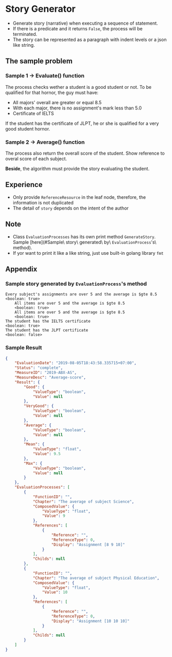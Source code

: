 # Story Generator
* Generate story (narrative) when executing a sequence of statement. 
* If there is a predicate and it returns `False`, the process will be terminated.
* The story can be represented as a paragraph with indent levels or a json like string. 

## The sample problem
### Sample 1 -> Evaluate() function
The process checks wether a student is a good student or not. To be qualified for that hornor, the guy must have:
* All majors' overall are greater or equal 8.5
* With each major, there is no assignment's mark less than 5.0
* Certificate of IELTS

If the student has the certificate of JLPT, he or she is qualified for a very good student hornor.

### Sample 2 -> Average() function
The process also return the overall score of the student. Show reference to overal score of each subject.

**Beside**, the algorithm must provide the story evaluating the student.

## Experience
* Only provide `ReferenceResource` in the leaf node, therefore, the information is not duplicated 
* The detail of `story` depends on the intent of the author

## Note
* Class `EvaluationProcesses` has its own print method `GenerateStory`. Sample [here](#Sample\ story\ generated\ by\ `EvaluationProcess`'s\ method).
* If yor want to print it like a like string, just use built-in golang library `fmt`

## Appendix
### Sample story generated by `EvaluationProcess`'s method
```
Every subject's assignments are over 5 and the average is $gte 8.5
<boolean: true>
	All items are over 5 and the average is $gte 8.5
	<boolean: true>
	All items are over 5 and the average is $gte 8.5
	<boolean: true>
The student has the IELTS certificate
<boolean: true>
The student has the JLPT certificate
<boolean: false>
```
### Sample Result
```json
{
	"EvaluationDate": "2019-08-05T18:43:58.335715+07:00",
	"Status": "complete",
	"MeasureID": "2019-ABX-AS",
	"MeasureDesc": "Average-score",
	"Result": {
		"Good": {
			"ValueType": "boolean",
			"Value": null
		},
		"VeryGood": {
			"ValueType": "boolean",
			"Value": null
		},
		"Average": {
			"ValueType": "boolean",
			"Value": null
		},
		"Mean": {
			"ValueType": "float",
			"Value": 9.5
		},
		"Max": {
			"ValueType": "boolean",
			"Value": null
		}
	},
	"EvaluationProcesses": [
		{
			"FunctionID": "",
			"Chapter": "The average of subject Science",
			"ComposedValue": {
				"ValueType": "float",
				"Value": 9
			},
			"References": [
				{
					"Reference": "",
					"ReferenceType": 0,
					"Display": "Assignment [8 9 10]"
				}
			],
			"Childs": null
		},
		{
			"FunctionID": "",
			"Chapter": "The average of subject Physical Education",
			"ComposedValue": {
				"ValueType": "float",
				"Value": 10
			},
			"References": [
				{
					"Reference": "",
					"ReferenceType": 0,
					"Display": "Assignment [10 10 10]"
				}
			],
			"Childs": null
		}
	]
}
```